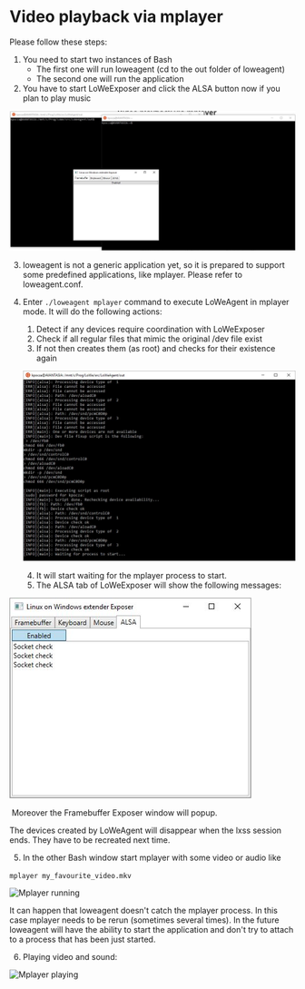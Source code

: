 # Video playback via mplayer

Please follow these steps:

1. You need to start two instances of Bash
   - The first one will run loweagent  (cd to the out folder of loweagent)
   - The second one will run the application
2. You have to start LoWeExposer and click the ALSA button now if you plan to play music

![whatweneed](img/mplayer/01_whatweneed.jpg "Starting needed programs")

3. loweagent is not a generic application yet, so it is prepared to support some predefined applications, like mplayer. Please refer to loweagent.conf.

4. Enter ```./loweagent mplayer``` command to execute LoWeAgent in mplayer mode. It will do the following actions:

   1. Detect if any devices require coordination with LoWeExposer
   2. Check if all regular files that mimic the original /dev file exist
   3. If not then creates them (as root) and checks for their existence again 

   ![Creating devices](img/mplayer/02_credevs.jpg "Creating devices")

   4. It will start waiting for the mplayer process to start.
   5. The ALSA tab of LoWeExposer will show the following messages:

![ALSA tab](img/mplayer/03_alsacheck.jpg "ALSA check")

​		Moreover the Framebuffer Exposer window will popup.

The devices created by LoWeAgent will disappear when the lxss session ends. They have to be recreated next time.

5. In the other Bash window start mplayer with some video or audio like 

```mplayer my_favourite_video.mkv  ```

![Mplayer running](img/mplayer/04_mplayer.jpg "Mplayer running")

It can happen that loweagent doesn't catch the mplayer process. In this case mplayer needs to be rerun (sometimes several times). In the future loweagent will have the ability to start the application and don't try to attach to a process that has been just started.

6. Playing video and sound:

![Mplayer playing](img/mplayer/05_running.jpg "Mplayer playing")


